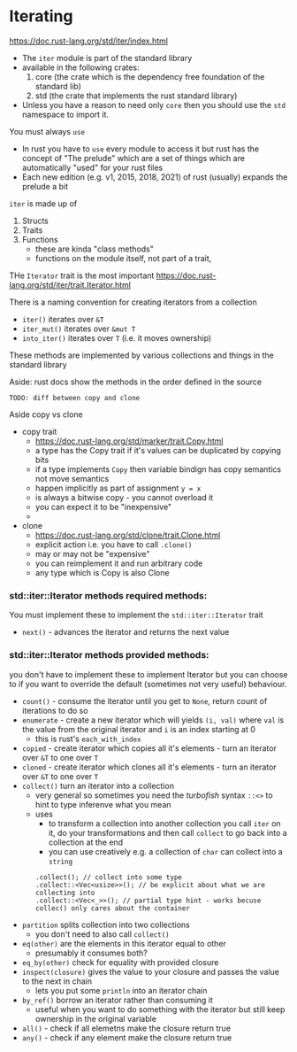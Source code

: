 # Iterating

https://doc.rust-lang.org/std/iter/index.html

- The `iter` module is part of the standard library
- available in the following crates:
    1. core (the crate which is the dependency free foundation of the standard
       lib)
    2. std (the crate that implements the rust standard library)
- Unless you have a reason to need only `core` then you should use the `std`
  namespace to import it.

You must always `use`

- In rust you have to `use` every module to access it but rust has the concept
  of "The prelude" which are a set of things which are automatically "used" for
  your rust files
- Each new edition (e.g. v1, 2015, 2018, 2021) of rust (usually) expands the
  prelude a bit

`iter` is made up of

1. Structs
2. Traits
3. Functions
    - these are kinda "class methods"
    - functions on the module itself, not part of a trait,

THe `Iterator` trait is the most important
https://doc.rust-lang.org/std/iter/trait.Iterator.html

There is a naming convention for creating iterators from a collection

- `iter()` iterates over `&T`
- `iter_mut()` iterates over `&mut T`
- `into_iter()` iterates over `T` (i.e. it moves ownership)

These methods are implemented by various collections and things in the standard
library

Aside: rust docs show the methods in the order defined in the source

    TODO: diff between copy and clone

Aside copy vs clone

- copy trait
    - https://doc.rust-lang.org/std/marker/trait.Copy.html
    - a type has the Copy trait if it's values can be duplicated by copying bits
    - if a type implements `Copy` then variable bindign has copy semantics not
      move semantics
    - happen implicitly as part of assignment `y = x`
    - is always a bitwise copy - you cannot overload it
    - you can expect it to be "inexpensive"
    -
- clone
    - https://doc.rust-lang.org/std/clone/trait.Clone.html
    - explicit action i.e. you have to call `.clone()`
    - may or may not be "expensive"
    - you can reimplement it and run arbitrary code
    - any type which is Copy is also Clone

### std::iter::Iterator methods required methods:

You must implement these to implement the `std::iter::Iterator` trait

- `next()` - advances the iterator and returns the next value

### std::iter::Iterator methods provided methods:

you don't have to implement these to implement Iterator but you can choose to if
you want to override the default (sometimes not very useful) behaviour.

- `count()` - consume the iterator until you get to `None`, return count of
  iterations to do so
- `enumerate` - create a new iterator which will yields `(i, val)` where `val`
  is the value from the original iterator and `i` is an index starting at 0
    - this is rust's `each_with_index`
- `copied` - create iterator which copies all it's elements - turn an iterator
  over `&T` to one over `T`
- `cloned` - create iterator which clones all it's elements - turn an iterator
  over `&T` to one over `T`
- `collect()` turn an iterator into a collection
    - very general so sometimes you need the _turbofish_ syntax `::<>` to hint
      to type inferenve what you mean
    - uses
        - to transform a collection into another collection you call `iter` on
          it, do your transformations and then call `collect` to go back into a
          collection at the end
        - you can use creatively e.g. a collection of `char` can collect into a
          `string`
        ```
        .collect(); // collect into some type
        .collect::<Vec<usize>>(); // be explicit about what we are collecting into
        .collect::<Vec<_>>(); // partial type hint - works becuse collec() only cares about the container
        ```
- `partition` splits collection into two collections
    - you don't need to also call `collect()`
- `eq(other)` are the elements in this iterator equal to other
    - presumably it consumes both?
- `eq_by(other)` check for equality with provided closure
- `inspect(closure)` gives the value to your closure and passes the value to the
  next in chain
    - lets you put some `println` into an iterator chain
- `by_ref()` borrow an iterator rather than consuming it
    - useful when you want to do something with the iterator but still keep
      ownership in the original variable
- `all()` - check if all elemetns make the closure return true
- `any()` - check if any element make the closure return true
